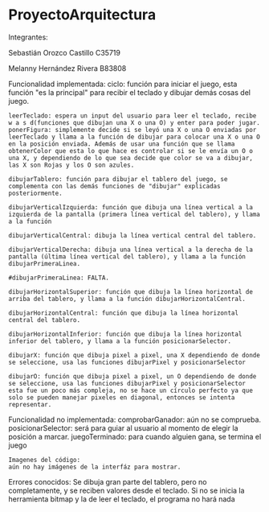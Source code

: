 # ProyectoArquitectura
Integrantes: 

Sebastián Orozco Castillo C35719

Melanny Hernández Rivera B83808


Funcionalidad implementada:
    ciclo: función para iniciar el juego, esta función "es la principal" para recibir el teclado y dibujar demás cosas del juego.

    leerTeclado: espera un input del usuario para leer el teclado, recibe w a s d(funciones que dibujan una X o una O) y enter para poder jugar.
    ponerFigura: simplemente decide si se leyó una X o una O enviadas por leerTeclado y llama a la función de dibujar para colocar una X o una O en la posición enviada. Además de usar una función que se llama obtenerColor que esta lo que hace es controlar si se le envía un O o una X, y dependiendo de lo que sea decide que color se va a dibujar, las X son Rojas y los O son azules.

    dibujarTablero: función para dibujar el tablero del juego, se complementa con las demás funciones de "dibujar" explicadas posteriormente.

    dibujarVerticalIzquierda: función que dibuja una línea vertical a la izquierda de la pantalla (primera línea vertical del tablero), y llama a la función 

    dibujarVerticalCentral: dibuja la línea vertical central del tablero.

    dibujarVerticalDerecha: dibuja una línea vertical a la derecha de la pantalla (última línea vertical del tablero), y llama a la función dibujarPrimeraLinea.

    #dibujarPrimeraLinea: FALTA.

    dibujarHorizontalSuperior: función que dibuja la línea horizontal de arriba del tablero, y llama a la función dibujarHorizontalCentral.

    dibujarHorizontalCentral: función que dibuja la línea horizontal central del tablero.

    dibujarHorizontalInferior: función que dibuja la línea horizontal inferior del tablero, y llama a la función posicionarSelector.

    dibujarX: función que dibuja pixel a pixel, una X dependiendo de donde se seleccione, usa las funciones dibujarPixel y posicionarSelector

    dibujarO: función que dibuja pixel a pixel, un O dependiendo de donde se seleccione, usa las funciones dibujarPixel y posicionarSelector esta fue un poco más compleja, no se hace un círculo perfecto ya que solo se pueden manejar pixeles en diagonal, entonces se intenta representar.

Funcionalidad no implementada:
    comprobarGanador: aún no se comprueba.
    posicionarSelector: será para guiar al usuario al momento de elegir la posición a marcar.
    juegoTerminado: para cuando alguien gana, se termina el juego
    
    Imagenes del código:
    aún no hay imágenes de la interfáz para mostrar.

Errores conocidos: 
    Se dibuja gran parte del tablero, pero no completamente, y se reciben valores desde el teclado.
    Si no se inicia la herramienta bitmap y la de leer el teclado, el programa no hará nada